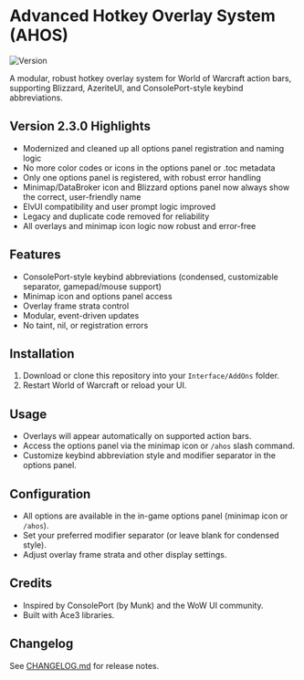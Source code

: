 # Advanced Hotkey Overlay System (AHOS)

![Version](https://img.shields.io/badge/version-2.3.0-cyan)

A modular, robust hotkey overlay system for World of Warcraft action bars, supporting Blizzard, AzeriteUI, and ConsolePort-style keybind abbreviations.

## Version 2.3.0 Highlights

- Modernized and cleaned up all options panel registration and naming logic
- No more color codes or icons in the options panel or .toc metadata
- Only one options panel is registered, with robust error handling
- Minimap/DataBroker icon and Blizzard options panel now always show the correct, user-friendly name
- ElvUI compatibility and user prompt logic improved
- Legacy and duplicate code removed for reliability
- All overlays and minimap icon logic now robust and error-free

## Features

- ConsolePort-style keybind abbreviations (condensed, customizable separator, gamepad/mouse support)
- Minimap icon and options panel access
- Overlay frame strata control
- Modular, event-driven updates
- No taint, nil, or registration errors

## Installation

1. Download or clone this repository into your `Interface/AddOns` folder.
2. Restart World of Warcraft or reload your UI.

## Usage

- Overlays will appear automatically on supported action bars.
- Access the options panel via the minimap icon or `/ahos` slash command.
- Customize keybind abbreviation style and modifier separator in the options panel.

## Configuration

- All options are available in the in-game options panel (minimap icon or `/ahos`).
- Set your preferred modifier separator (or leave blank for condensed style).
- Adjust overlay frame strata and other display settings.

## Credits

- Inspired by ConsolePort (by Munk) and the WoW UI community.
- Built with Ace3 libraries.

## Changelog

See [CHANGELOG.md](CHANGELOG.md) for release notes.
